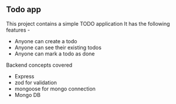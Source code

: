 ## Todo app

This project contains a simple TODO application
It has the following features -
- Anyone can create a todo
- Anyone can see their existing todos
- Anyone can mark a todo as done

Backend concepts covered
- Express
- zod for validation
- mongoose for mongo connection
- Mongo DB